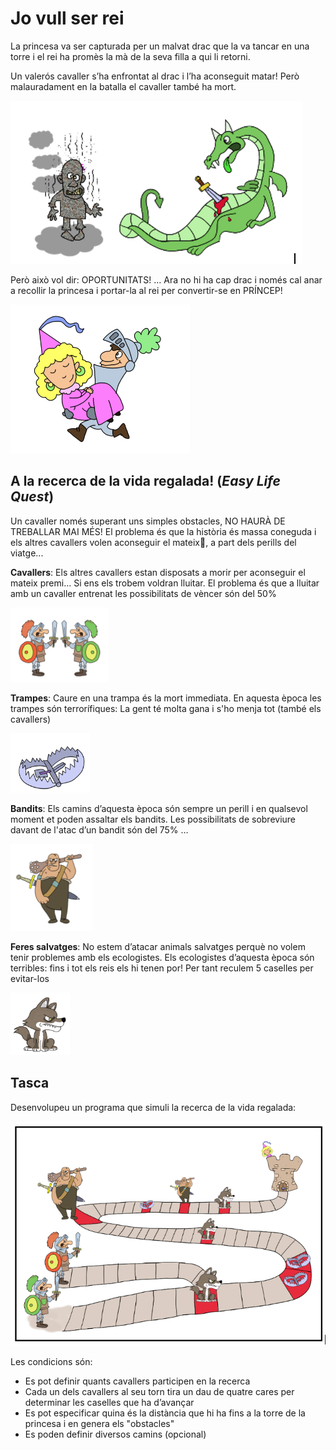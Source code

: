 Jo vull ser rei
===============================
La princesa va ser capturada per un malvat drac que la va tancar en una torre i el rei ha promès la mà de la seva filla a qui li retorni. 

Un valerós cavaller s’ha enfrontat al drac i l’ha aconseguit matar! Però malauradament en la batalla el cavaller també ha mort.

![He mort el drac](imatges/drac-mort.png)

Però això vol dir: OPORTUNITATS! … Ara no hi ha cap drac i només cal anar a recollir la princesa i portar-la al rei per convertir-se en PRÍNCEP! 

![princep felis](imatges/princepfelis.png)

A la recerca de la vida regalada! (*Easy Life Quest*)
------------------------------------------------------

Un cavaller només superant uns simples obstacles, NO HAURÀ DE TREBALLAR MAI MÉS! El problema és que la història és massa coneguda i els altres cavallers volen aconseguir el mateix, a part dels perills del viatge...

**Cavallers**: Els altres cavallers estan disposats a morir per aconseguir el mateix premi… Si ens els trobem voldran lluitar. 
El problema és que a lluitar amb un cavaller entrenat les possibilitats de vèncer són del 50%

![cavallers](imatges/cavallers.png)

**Trampes**: Caure en una trampa és la mort immediata. En aquesta època les trampes són terrorífiques: La gent té molta gana i s'ho menja tot (també els cavallers)

![trampes](imatges/trampa.png)

**Bandits**: Els camins d’aquesta època són sempre un perill i en qualsevol moment et poden assaltar els bandits. Les possibilitats de sobreviure davant de l'atac d’un bandit són del 75% … 

![Bandits](imatges/bandit.png)

**Feres salvatges**: No estem d’atacar animals salvatges perquè no volem tenir problemes amb els ecologistes. Els ecologistes d’aquesta època són terribles: fins i tot els reis els hi tenen por! Per tant reculem 5 caselles per evitar-los

![Feres salvatges](imatges/fera.png)

Tasca
---------
Desenvolupeu un programa que simuli la recerca de la vida regalada:

![Mapa](imatges/mapa.png)

Les condicions són:

* Es pot definir quants cavallers participen en la recerca
* Cada un dels cavallers al seu torn tira un dau de quatre cares per determinar les caselles que ha d’avançar
* Es pot especificar quina és la distància que hi ha fins a la torre de la princesa i en genera els "obstacles"
* Es poden definir diversos camins (opcional)



